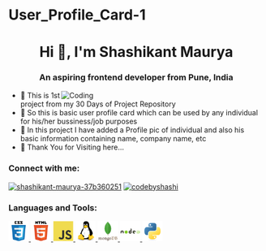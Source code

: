 # User_Profile_Card-1

<h1 align="center">Hi 👋, I'm Shashikant Maurya</h1>
<h3 align="center">An aspiring frontend developer from Pune, India</h3>
<img align="right" alt="Coding" width="400" 
src="https://github.com/30-Days-of-Projects/User_Profile_Card/blob/main/User_Profile_Card.png">

- 🔭   This is 1st project from my 30 Days of Project Repository
- 🔭   So this is basic user profile card which can be used by any individual for his/her bussiness/job purposes
- 🔭   In this project I have added a Profile pic of individual and also his basic information containing name, company name, etc
- 🔭   Thank You for Visiting here...



<h3 align="left">Connect with me:</h3>
<p align="left">
<a href="https://linkedin.com/in/shashikant-maurya-37b360251" target="blank"><img align="center" src="https://raw.githubusercontent.com/rahuldkjain/github-profile-readme-generator/master/src/images/icons/Social/linked-in-alt.svg" alt="shashikant-maurya-37b360251" height="30" width="40" /></a>
<a href="https://instagram.com/codebyshashi" target="blank"><img align="center" src="https://raw.githubusercontent.com/rahuldkjain/github-profile-readme-generator/master/src/images/icons/Social/instagram.svg" alt="codebyshashi" height="30" width="40" /></a>
</p>

<h3 align="left">Languages and Tools:</h3>
<p align="left"> <a href="https://www.w3schools.com/css/" target="_blank" rel="noreferrer"> <img src="https://raw.githubusercontent.com/devicons/devicon/master/icons/css3/css3-original-wordmark.svg" alt="css3" width="40" height="40"/> </a> <a href="https://www.w3.org/html/" target="_blank" rel="noreferrer"> <img src="https://raw.githubusercontent.com/devicons/devicon/master/icons/html5/html5-original-wordmark.svg" alt="html5" width="40" height="40"/> </a> <a href="https://developer.mozilla.org/en-US/docs/Web/JavaScript" target="_blank" rel="noreferrer"> <img src="https://raw.githubusercontent.com/devicons/devicon/master/icons/javascript/javascript-original.svg" alt="javascript" width="40" height="40"/> </a> <a href="https://www.linux.org/" target="_blank" rel="noreferrer"> <img src="https://raw.githubusercontent.com/devicons/devicon/master/icons/linux/linux-original.svg" alt="linux" width="40" height="40"/> </a> <a href="https://www.mongodb.com/" target="_blank" rel="noreferrer"> <img src="https://raw.githubusercontent.com/devicons/devicon/master/icons/mongodb/mongodb-original-wordmark.svg" alt="mongodb" width="40" height="40"/> </a> <a href="https://nodejs.org" target="_blank" rel="noreferrer"> <img src="https://raw.githubusercontent.com/devicons/devicon/master/icons/nodejs/nodejs-original-wordmark.svg" alt="nodejs" width="40" height="40"/> </a> <a href="https://www.python.org" target="_blank" rel="noreferrer"> <img src="https://raw.githubusercontent.com/devicons/devicon/master/icons/python/python-original.svg" alt="python" width="40" height="40"/> </a>  </p>
